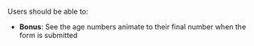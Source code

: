 Users should be able to:


- **Bonus**: See the age numbers animate to their final number when the form is submitted

